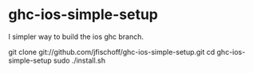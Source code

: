 ghc-ios-simple-setup
====================

I simpler way to build the ios ghc branch.

git clone git://github.com/jfischoff/ghc-ios-simple-setup.git
cd ghc-ios-simple-setup
sudo ./install.sh